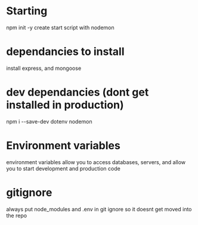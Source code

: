 # Starting
npm init -y
create start script with nodemon


# dependancies to install
install express, and mongoose 

# dev dependancies (dont get installed in production)
npm i --save-dev dotenv nodemon

# Environment variables

environment variables allow you to
access databases, servers, and 
allow you to start
development and production code

# gitignore

always put node_modules and .env in git ignore so it
doesnt get moved into the repo